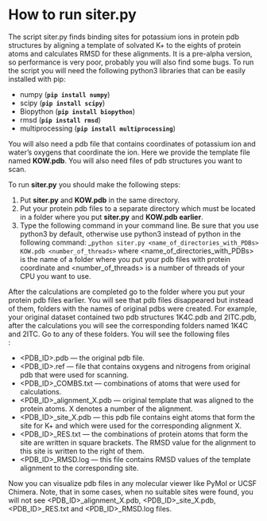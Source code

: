# How to run **siter.py**
The script siter.py finds binding sites for potassium ions in protein pdb structures by aligning a template of solvated K+ to the eights of protein atoms and calculates RMSD for these alignments. It is a pre-alpha version, so performance is very poor, probably you will also find some bugs. To run the script you will need the following python3 libraries that can be easily installed with pip:
+ numpy (**`pip install numpy`**)
+ scipy (**`pip install scipy`**)
+ Biopython (**`pip install biopython`**)
+ rmsd (**`pip install rmsd`**)
+ multiprocessing (**`pip install multiprocessing`**)

You will also need a pdb file that contains coordinates of potassium ion and water’s oxygens that coordinate the ion. Here we provide the template file named **KOW.pdb**. You will also need files of pdb structures you want to scan.

To run **siter.py** you should make the following steps:
1. Put **siter.py** and **KOW.pdb** in the same directory.
1. Put your protein pdb files to a separate directory which must be located in a folder where you put **siter.py** and **KOW.pdb earlier**.
1. Type the following command in your command line. Be sure that you use python3 by default, otherwise use python3 instead of python in the following command: 
  _`python siter.py <name_of_directories_with_PDBs> KOW.pdb <number_of_threads>`
  where <name_of_directories_with_PDBs> is the name of a folder where you put your pdb files with protein coordinate and <number_of_threads> is a number of threads of your CPU you want to use. 

After the calculations are completed go to the folder where you put your protein pdb files earlier. You will see that pdb files disappeared but instead of them, folders with the names of original pdbs were created. For example, your original dataset contained two pdb structures 1K4C.pdb and 2ITC.pdb, after the calculations you will see the corresponding folders named 1K4C and 2ITC. Go to any of these folders. You will see the following files <br />:
* <PDB_ID>.pdb — the original pdb file.
* <PDB_ID>.ref — file that contains oxygens and nitrogens from original pdb that were used for scanning.
* <PDB_ID>_COMBS.txt — combinations of atoms that were used for calculations.
* <PDB_ID>_alignment_X.pdb — original template that was aligned to the protein atoms. X denotes a number of the alignment. 
* <PDB_ID>_site_X.pdb — this pdb file contains eight atoms that form the site for K+ and which were used for the corresponding alignment X.
* <PDB_ID>_RES.txt — the combinations of protein atoms that form the site are written in square brackets. The RMSD value for the alignment to this site is written to the right of them.
* <PDB_ID>_RMSD.log — this file contains RMSD values of the template alignment to the corresponding site. 

Now you can visualize pdb files in any molecular viewer like PyMol or UCSF Chimera.
Note, that in some cases, when no suitable sites were found, you will not see <PDB_ID>_alignment_X.pdb, <PDB_ID>_site_X.pdb, <PDB_ID>_RES.txt and <PDB_ID>_RMSD.log files. 
